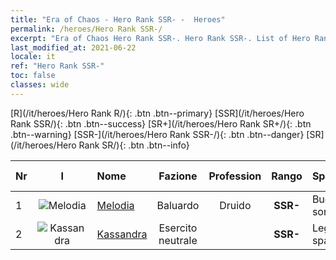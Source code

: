 ```yaml
---
title: "Era of Chaos - Hero Rank SSR- -  Heroes"
permalink: /heroes/Hero Rank SSR-/
excerpt: "Era of Chaos Hero Rank SSR-. Hero Rank SSR-. List of Hero Rank  in Era of Chaos"
last_modified_at: 2021-06-22
locale: it
ref: "Hero Rank SSR-"
toc: false
classes: wide
---
```

 [R](/it/heroes/Hero Rank R/){: .btn .btn--primary} [SSR](/it/heroes/Hero Rank SSR/){: .btn .btn--success} [SR+](/it/heroes/Hero Rank SR+/){: .btn .btn--warning} [SSR-](/it/heroes/Hero Rank SSR-/){: .btn .btn--danger} [SR](/it/heroes/Hero Rank SR/){: .btn .btn--info} 

  | Nr |  I |    Nome    |  Fazione  |  Profession   |  Rango  |    Specialty     | User Rate  | 
  |:---|:--:|:-----------|:-------:|:-------------:|:------:|:-----------------|:----:|
  | 1 | ![Melodia](/images/h/h_Melodia.jpg) | [Melodia](/it/heroes/Melodia/) | Baluardo | Druido | **SSR-** |  Buona sorte | R |
  | 2 | ![Kassandra](/images/h/h_kashandela.jpg) | [Kassandra](/it/heroes/Kassandra/) | Esercito neutrale |  | **SSR-** |  Legione spartana | R |
